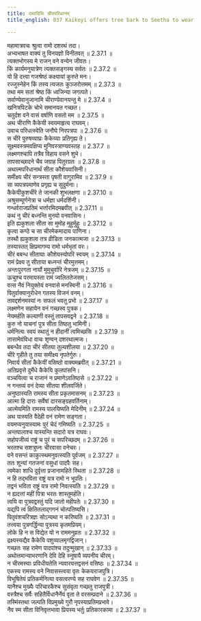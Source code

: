 ```yaml
---
title: रामादिभिः चीरपरिधानम्
title_english: 037 Kaikeyi offers tree bark to Seetha to wear

---
```

<div class="audioEmbed"  caption="श्रीराम-हरिसीताराममूर्ति-घनपाठिभ्यां वचनम्" src="https://archive.org/download/Ramayana-recitation-Sriram-harisItArAmamUrti-Ghanapaati-v2/Kanda_2/Kanda_2_AYK-037-Chira_Paridhanam.mp3"></div>

  
महामात्रवचः श्रुत्वा रामो दशरथं तदा।  
अभ्यभाषत वाक्यं तु विनयज्ञो विनीतवत् ॥ 2.37.1 ॥   
त्यक्तभोगस्य मे राजन् वने वन्येन जीवतः।  
किं कार्यमनुयात्रेण त्यक्तसङ्गस्य सर्वतः ॥ 2.37.2 ॥   
यो हि दत्त्वा गजश्रेष्ठं कक्ष्यायां कुरुते मनः।  
रज्जुस्नेहेन किं तस्य त्यजतः कुञ्जरोत्तमम् ॥ 2.37.3 ॥   
तथा मम सतां श्रेष्ठ किं ध्वजिन्या जगत्पते।  
सर्वाण्येवानुजानामि चीराण्येवानयन्तु मे ॥ 2.37.4 ॥   
खनित्रपिटके चोभे समानयत गच्छत।  
चतुर्दश वने वासं वर्षाणि वसतो मम ॥ 2.37.5 ॥   
अथ चीराणि कैकेयी स्वयमाहृत्य राघवम्।  
उवाच परिधत्स्वेति जनौघे निरपत्रपा ॥ 2.37.6 ॥   
स चीरे पुरुषव्याघ्रः कैकेय्याः प्रतिगृह्य ते।  
सूक्ष्मवस्त्रमवक्षिप्य मुनिवस्त्राण्यवस्तह ॥ 2.37.7 ॥   
लक्ष्मणश्चापि तत्रैव विहाय वसने शुभे।  
तापसाच्छादने चैव जग्राह पितुरग्रतः ॥ 2.37.8 ॥   
अथात्मपरिधानार्थं सीता कौशेयवासिनी।  
समीक्ष्य चीरं सन्त्रस्ता पृषती वागुरामिव ॥ 2.37.9 ॥   
सा व्यपत्रपमाणेव प्रगृह्य च सुदुर्मनाः।  
कैकेयीकुशचीरे ते जानकी शुभलक्षणा ॥ 2.37.10 ॥   
अश्रुसम्पूर्णनेत्रा च धर्मज्ञा धर्मदर्शिनी।  
गन्धर्वराजप्रतिमं भर्त्तारमिदमब्रवीत् ॥ 2.37.11 ॥   
कथं नु चीरं बध्नन्ति मुनयो वनवासिनः।  
इति ह्यकुशला सीता सा मुमोह मुहुर्मुहुः ॥ 2.37.12 ॥   
कृत्वा कण्ठे च सा चीरमेकमादाय पाणिना।  
तस्थौ ह्यकुशला तत्र व्रीडिता जनकात्मजा ॥ 2.37.13 ॥   
तस्यास्तत् क्षिप्रमागम्य रामो धर्मभृतां वरः।  
चीरं बबन्ध सीतायाः कौशेयस्योपरि स्वयम् ॥ 2.37.14 ॥   
रामं प्रेक्ष्य तु सीताया बध्नन्तं चीरमुत्तमम्।  
अन्तःपुरगता नार्यो मुमुचुर्वारि नेत्रजम् ॥ 2.37.15 ॥   
ऊचुश्च परमायस्ता रामं ज्वलिततेजसम्।  
वत्स नैवं नियुक्तेयं वनवासे मनस्विनी ॥ 2.37.16 ॥   
पितुर्वाक्यानुरोधेन गतस्य विजनं वनम्।  
तावद्दर्शनमस्यां नः सफलं भवतु प्रभो ॥ 2.37.17 ॥   
लक्ष्मणेन सहायेन वनं गच्छस्व पुत्रक।  
नेयमर्हति कल्याणी वस्तुं तापसवद्वने ॥ 2.37.18 ॥   
कुरु नो याचनां पुत्र सीता तिष्ठतु भामिनी।  
धर्मनित्यः स्वयं स्थातुं न हीदानीं त्वमिच्छसि ॥ 2.37.19 ॥   
तासामेवंविधा वाचः शृण्वन् दशरथात्मजः।  
बबन्धैव तदा चीरं सीतया तुल्यशीलया ॥ 2.37.20 ॥   
चीरे गृहीते तु तया समीक्ष्य नृपतेर्गुरुः।  
निवार्य सीतां कैकेयीं वसिष्ठो वाक्यमब्रवीत् ॥ 2.37.21 ॥   
अतिप्रवृत्ते दुर्मेधे कैकेयि कुलपांसनि।  
वञ्चयित्वा च राजानं न प्रमाणेऽवतिष्ठसे ॥ 2.37.22 ॥   
न गन्तव्यं वनं देव्या सीतया शीलवर्जिते।  
अनुष्ठास्यति रामस्य सीता प्रकृतमासनम् ॥ 2.37.23 ॥   
आत्मा हि दाराः सर्वेषां दारसङ्ग्रहवर्तिनाम्।  
आत्मेयमिति रामस्य पालयिष्यति मेदिनीम् ॥ 2.37.24 ॥   
अथ यास्यति वैदेही वनं रामेण सङ्गता।  
वयमप्यनुयास्यामः पुरं चेदं गमिष्यति ॥ 2.37.25 ॥   
अन्तपालाश्च यास्यन्ति सदारो यत्र राघवः।  
सहोपजीव्यं राष्ट्रं च पुरं च सपरिच्छदम् ॥ 2.37.26 ॥   
भरतश्च सशत्रुघ्नः चीरवासा वनेचरः।  
वने वसन्तं काकुत्स्थमनुवत्स्यति पूर्वजम् ॥ 2.37.27 ॥   
ततः शून्यां गतजनां वसुधां पादपैः सह।  
त्वमेका शाधि दुर्वृत्ता प्रजानामहिते स्थिता ॥ 2.37.28 ॥   
न हि तद्भविता राष्ट्रं यत्र रामो न भूपतिः।  
तद्वनं भविता राष्ट्रं यत्र रामो निवत्स्यति ॥ 2.37.29 ॥   
न ह्यदत्तां महीं पित्रा भरतः शास्तुमर्हति।  
त्वयि वा पुत्रवद्वस्तुं यदि जातो महीपतेः ॥ 2.37.30 ॥   
यद्यपि त्वं क्षितितलाद्गगनं चोत्पतिष्यसि।  
पितृवंशचरित्रज्ञः सोऽन्यथा न करिष्यति ॥ 2.37.31 ॥   
तत्त्वया पुत्रगर्द्धिन्या पुत्रस्य कृतमप्रियम्।  
लोके हि न स विद्येत यो न राममनुव्रतः ॥ 2.37.32 ॥   
द्रक्ष्यस्यद्यैव कैकेयि पशुव्यालमृगद्विजान्।  
गच्छतः सह रामेण पादपांश्च तदुन्मुखान् ॥ 2.37.33 ॥   
अथोत्तमान्याभरणानि देवि देहि स्नुषायै व्यपनीय चीरम्।  
न चीरमस्याः प्रविधीयतेति न्यवारयत्तद्वसनं वसिष्ठः ॥ 2.37.34 ॥   
एकस्य रामस्य वने निवासस्त्वया वृतः केकयराजपुत्रि।  
विभूषितेयं प्रतिकर्मनित्या वसत्वरण्ये सह राघवेण ॥ 2.37.35 ॥   
यानैश्च मुख्यैः परिचारकैश्च सुसंवृता गच्छतु राजपुत्री।  
वस्त्रैश्च सर्वैः सहितैर्विधानैर्नेयं वृता ते वरसम्प्रदाने ॥ 2.37.36 ॥   
तस्मिंस्तथा जल्पति विप्रमुख्ये गुरौ नृपस्याप्रतिमप्रभावे।  
नैव स्म सीता विनिवृत्तभावा प्रियस्य भर्तुः प्रतिकारकामा ॥ 2.37.37 ॥   